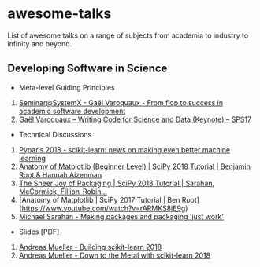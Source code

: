 # awesome-talks
List of awesome talks on a range of subjects from academia to industry to infinity and beyond.


## Developing Software in Science

* Meta-level Guiding Principles

1. [Seminar@SystemX - Gaël Varoquaux - From flop to success in academic software development](https://www.youtube.com/watch?v=r7sFVb5RrK0)
2. [Gaël Varoquaux – Writing Code for Science and Data (Keynote) – SPS17](https://www.youtube.com/watch?v=AaqsGRKdoQ0)

* Technical Discussions
1. [Pyparis 2018 - scikit-learn: news on making even better machine learning](https://www.youtube.com/watch?v=7GqeaEi7Kbc)
2. [Anatomy of Matplotlib (Beginner Level) | SciPy 2018 Tutorial | Benjamin Root & Hannah Aizenman](https://www.youtube.com/watch?v=6gdNUDs6QPc)
3. [The Sheer Joy of Packaging | SciPy 2018 Tutorial | Sarahan, McCormick, Fillion-Robin...](https://www.youtube.com/watch?v=xiI1i525ljE)
4. [Anatomy of Matplotlib | SciPy 2017 Tutorial | Ben Root] (https://www.youtube.com/watch?v=rARMKS8jE9g)
5. [Michael Sarahan - Making packages and packaging 'just work'](https://www.youtube.com/watch?v=Kamld5Z-xx0)

* Slides [PDF]
1. [Andreas Mueller - Building scikit-learn 2018](https://github.com/amueller/talks_odt/blob/master/2018/building_scikit_learn.pdf)
2. [Andreas Mueller - Down to the Metal with scikit-learn 2018](https://github.com/amueller/talks_odt/blob/master/2018/scikit-learn-metal.pdf)

